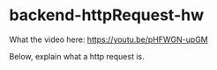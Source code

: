 # backend-httpRequest-hw

What the video here: https://youtu.be/pHFWGN-upGM

Below, explain what a http request is.
